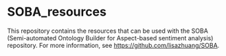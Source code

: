 # SOBA_resources
This repository contains the resources that can be used with the SOBA (Semi-automated Ontology Builder for Aspect-based sentiment analysis) repository. For more information, see https://github.com/lisazhuang/SOBA.
